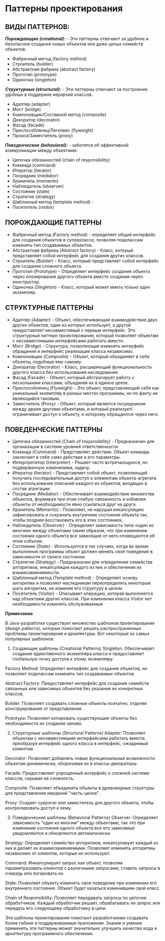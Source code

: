 # Паттерны проектирования

## ВИДЫ ПАТТЕРНОВ:

**_Порождающие (creational):_** - Эти паттерны отвечают за удобное и безопасное
создание новых объектов или даже целых семейств объектов:

- Фабричный метод (factory method)
- Строитель (builder)
- Абстрактная фабрика (abstract factory)
- Прототип (prototype)
- Одиночка (singleton)

**_Структурные (structural):_** - Эти паттерны отвечают за построение удобных в
поддержке иерархий классов.

- Адаптер (adapter)
- Мост (bridge)
- Компоновщик/Составной метод (composite)
- Декоратор (decorator)
- Фасад (facade)
- Приспособленец/Легковес (flyweight)
- Прокси/Заместитель (proxy)

**_Поведенческие (behavioral):_** - заботятся об эффективной коммуникации между
объектами:

- Цепочка обязанностей (chain of responsibility)
- Команда (command)
- Итератор (iterator)
- Посредник (mediator)
- Хранитель (memento)
- Наблюдатель (observer)
- Состояние (state)
- Стратегия (strategy)
- Шаблонный метод (template method) -
- Посетитель (visitor)


## ПОРОЖДАЮЩИЕ ПАТТЕРНЫ

- Фабричный метод (Factory method) - определяет общий интерфейс для создания
  объектов в суперклассе, позволяя подклассам изменять тип создаваемых объектов.
- Абстрактная фабрика (Abstract factory) - Класс, который представляет собой
  интерфейс для создания других классов.
- Строитель (Builder) - Класс, который представляет собой интерфейс для создания
  сложного объекта.
- Прототип (Prototype) - Определяет интерфейс создания объекта через
  клонирование другого объекта вместо создания через конструктор.
- Одиночка (Singleton) - Класс, который может иметь только один экземпляр.

## СТРУКТУРНЫЕ ПАТТЕРНЫ

- Адаптер (Adapter) - Объект, обеспечивающий взаимодействие двух других
  объектов, один из которых использует, а другой предоставляет несовместимый с
  первым интерфейс. Это структурный паттерн проектирования,
  который позволяет объектам с несовместимыми интерфейсами работать вместе.
- Мост (Bridge) - Структура, позволяющая изменять интерфейс обращения и
  интерфейс реализации класса независимо.
- Компоновщик (Composite) - Объект, который объединяет в себе объекты, подобные
  ему самому.
- Декоратор (Decorator) - Класс, расширяющий функциональность другого класса без
  использования наследования.
- Фасад (Facade) - Объект, который абстрагирует работу с несколькими классами,
  объединяя их в единое целое.
- Приспособленец (Flyweight) - Это объект, представляющий себя как уникальный
  экземпляр в разных местах программы, но по факту не являющийся таковым.
- Заместитель (Proxy) - Объект, который является посредником между двумя другими
  объектами, и который реализует/ограничивает доступ к объекту, к которому
  обращаются через него.

## ПОВЕДЕНЧЕСКИЕ ПАТТЕРНЫ

- Цепочка обязанностей (Chain of responsibility) - Предназначен для организации
  в системе уровней ответственности.
- Команда (Command) - Представляет действие. Объект команды заключает в себе
  само действие и его параметры.
- Интерпретатор (Interpreter) - Решает часто встречающуюся, но подверженную
  изменениям, задачу.
- Итератор (Iterator) - Представляет собой объект, позволяющий получить
  последовательный доступ к элементам объекта-агрегата без использования
  описаний каждого из объектов, входящих в состав агрегации.
- Посредник (Mediator) - Обеспечивает взаимодействие множества объектов,
  формируя при этом слабую связанность и избавляя объекты от необходимости явно
  ссылаться друг на друга.
- Хранитель (Memento) - Позволяет, не нарушая инкапсуляцию зафиксировать и
  сохранить внутренние состояния объекта так, чтобы позднее восстановить его в
  этих состояниях.
- Наблюдатель (Observer) - Определяет зависимость типа «один ко многим» между
  объектами таким образом, что при изменении состояния одного объекта все
  зависящие от него оповещаются об этом событии.
- Состояние (State) - Используется в тех случаях, когда во время выполнения
  программы объект должен менять своё поведение в зависимости от своего
  состояния.
- Стратегия (Strategy) - Предназначен для определения семейства алгоритмов,
  инкапсуляции каждого из них и обеспечения их взаимозаменяемости.
- Шаблонный метод (Template method) - Определяет основу алгоритма и позволяет
  наследникам переопределять некоторые шаги алгоритма, не изменяя его структуру
  в целом.
- Посетитель (Visitor) - Описывает операцию, которая выполняется над объектами
  других классов. При изменении класса Visitor нет необходимости изменять
  обслуживаемые

**Примечание**

В Java-разработке существует множество шаблонов проектирования (design
patterns), которые помогают решать распространенные проблемы проектирования и
архитектуры. Вот некоторые из самых популярных шаблонов:

1. Создающие шаблоны (Creational Patterns)
   Singleton: Обеспечивает создание единственного экземпляра класса и
   предоставляет глобальную точку доступа к этому экземпляру.

Factory Method: Определяет интерфейс для создания объектов, но позволяет
подклассам изменять тип создаваемых объектов.

Abstract Factory: Предоставляет интерфейс для создания семейств связанных или
зависимых объектов без указания их конкретных классов.

Builder: Позволяет создавать сложные объекты поэтапно, отделяя конструирование
от представления.

Prototype: Позволяет копировать существующие объекты без необходимости их
создания заново.

2. Структурные шаблоны (Structural Patterns)
   Adapter: Позволяет объектам с несовместимыми интерфейсами работать вместе,
   преобразуя интерфейс одного класса в интерфейс, ожидаемый клиентом.

Decorator: Позволяет добавлять новые функциональные возможности объектам
динамически, оборачивая их в классы-декораторы.

Facade: Предоставляет упрощенный интерфейс к сложной системе классов, скрывая ее
сложность.

Composite: Позволяет объединять объекты в древовидные структуры для
представления иерархий "часть-целое".

Proxy: Создает суррогат или заместитель для другого объекта, чтобы
контролировать доступ к нему.

3. Поведенческие шаблоны (Behavioral Patterns)
   Observer: Определяет зависимость "один ко многим" между объектами, так что
   при изменении состояния одного объекта все его зависимые уведомляются и
   обновляются автоматически.

Strategy: Определяет семейство алгоритмов, инкапсулирует каждый из них и делает
их взаимозаменяемыми. Позволяет изменять алгоритмы независимо от клиентов,
которые их используют.

Command: Инкапсулирует запрос как объект, позволяя параметризовать клиентов с
различными запросами, ставить запросы в очередь или логировать их.

State: Позволяет объекту изменять свое поведение при изменении его внутреннего
состояния. Объект будет казаться изменившим свой класс.

Chain of Responsibility: Позволяет передавать запросы по цепочке обработчиков.
Каждый обработчик решает, обрабатывать ли запрос или передать его следующему
обработчику в цепи.

Эти шаблоны проектирования помогают разработчикам создавать более гибкие и
поддерживаемые приложения. Знание и умение применять эти паттерны может
значительно улучшить качество кода и архитектуру программного обеспечения.
